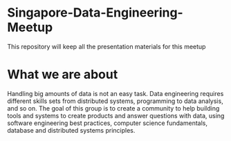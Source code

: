 # Singapore-Data-Engineering-Meetup
This repository will keep all the presentation materials for this meetup 

# What we are about
Handling big amounts of data is not an easy task. Data engineering requires different skills sets from distributed systems, programming to data analysis, and so on.
The goal of this group is to create a community to help building tools and systems to create products and answer questions with data, using software engineering best practices, computer science fundamentals, database and distributed systems principles.
